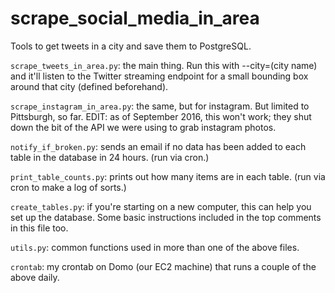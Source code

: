# scrape_social_media_in_area

Tools to get tweets in a city and save them to PostgreSQL.

`scrape_tweets_in_area.py`: the main thing. Run this with --city=(city name)
and it'll listen to the Twitter streaming endpoint for a small bounding box
around that city (defined beforehand).

`scrape_instagram_in_area.py`: the same, but for instagram. But limited to
Pittsburgh, so far. EDIT: as of September 2016, this won't work; they shut down the bit of the API we were using to grab instagram photos.

`notify_if_broken.py`: sends an email if no data has been added to each table in
the database in 24 hours. (run via cron.)

`print_table_counts.py`: prints out how many items are in each table. (run via
cron to make a log of sorts.)

`create_tables.py`: if you're starting on a new computer, this can help you
set up the database. Some basic instructions included in the top comments in
this file too.

`utils.py`: common functions used in more than one of the above files.

`crontab`: my crontab on Domo (our EC2 machine) that runs a couple of the above
daily.
